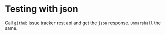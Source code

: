 # Testing with json

Call `github` issue tracker rest api and get the `json` response.
`Unmarshall` the same.
